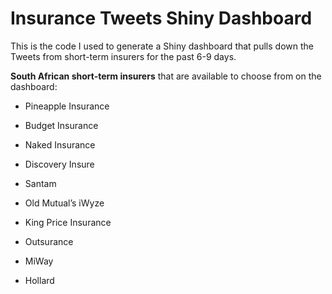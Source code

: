 Insurance Tweets Shiny Dashboard
================

This is the code I used to generate a Shiny dashboard that pulls down
the Tweets from short-term insurers for the past 6-9 days.

**South African short-term insurers** that are available to choose from
on the dashboard:

  - Pineapple Insurance

  - Budget Insurance

  - Naked Insurance

  - Discovery Insure

  - Santam

  - Old Mutual’s iWyze

  - King Price Insurance

  - Outsurance

  - MiWay

  - Hollard
